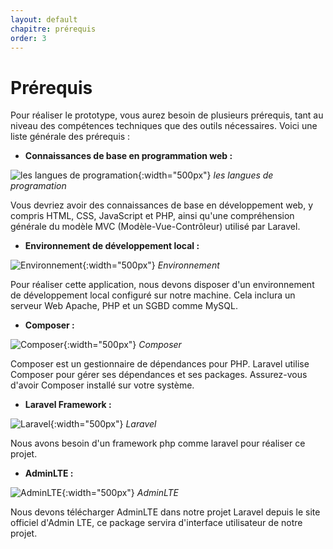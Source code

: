 ```yaml
---
layout: default
chapitre: prérequis
order: 3
---
```


# Prérequis

Pour réaliser le prototype, vous aurez besoin de plusieurs prérequis, tant au niveau des compétences techniques que des outils nécessaires. Voici une liste générale des prérequis :

- **Connaissances de base en programmation web :**

![les langues de programation](./images/les-langues.jpg){:width="500px"}
*les langues de programation*

Vous devriez avoir des connaissances de base en développement web, y compris HTML, CSS, JavaScript et PHP, ainsi qu'une compréhension générale du modèle MVC (Modèle-Vue-Contrôleur) utilisé par Laravel.

- **Environnement de développement local :**
  
![Environnement](./images/apache-php-mysql.jpg){:width="500px"}
*Environnement*

Pour réaliser cette application, nous devons disposer d'un environnement de développement local configuré sur notre machine.
Cela inclura un serveur Web Apache, PHP et un SGBD comme MySQL.

- **Composer :**

![Composer](./images/composer.png){:width="500px"}
*Composer*

Composer est un gestionnaire de dépendances pour PHP. Laravel utilise Composer pour gérer ses dépendances et ses packages. Assurez-vous d'avoir Composer installé sur votre système.

- **Laravel Framework :**

![Laravel](./images/laravel.png){:width="500px"}
*Laravel*

Nous avons besoin d'un framework php comme laravel pour réaliser ce projet.

- **AdminLTE :**

![AdminLTE](./images/admin-lte.png){:width="500px"}
*AdminLTE*

Nous devons télécharger AdminLTE dans notre projet Laravel depuis le site officiel d'Admin LTE, ce package servira d'interface utilisateur de notre projet.

<!-- new slide -->